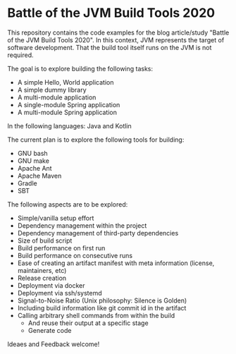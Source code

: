 # Battle of the JVM Build Tools 2020

This repository contains the code examples for the blog article/study "Battle of the JVM Build Tools 2020".
In this context, JVM represents the target of software development.
That the build tool itself runs on the JVM is not required.

The goal is to explore building the following tasks:
* A simple Hello, World application
* A simple dummy library
* A multi-module application
* A single-module Spring application
* A multi-module Spring application

In the following languages:
Java and Kotlin

The current plan is to explore the following tools for building:
* GNU bash
* GNU make
* Apache Ant
* Apache Maven
* Gradle
* SBT

The following aspects are to be explored:
* Simple/vanilla setup effort
* Dependency management within the project
* Dependency management of third-party dependencies
* Size of build script
* Build performance on first run
* Build performance on consecutive runs
* Ease of creating an artifact manifest with meta information (license, maintainers, etc)
* Release creation
* Deployment via docker
* Deployment via ssh/systemd
* Signal-to-Noise Ratio (Unix philosophy: Silence is Golden)
* Including build information like git commit id in the artifact
* Calling arbitrary shell commands from within the build
  * And reuse their output at a specific stage
  * Generate code


Ideaes and Feedback welcome!
